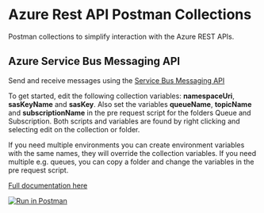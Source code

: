 # Azure Rest API Postman Collections
Postman collections to simplify interaction with the Azure REST APIs.
## Azure Service Bus Messaging API

Send and receive messages using the [Service Bus Messaging API](https://docs.microsoft.com/en-us/rest/api/servicebus/service-bus-runtime-rest)

To get started, edit the following collection variables: **namespaceUri**, **sasKeyName** and **sasKey**. Also set the variables **queueName**, **topicName** and **subscriptionName** in the pre request script for the folders Queue and Subscription. Both scripts and variables are found by right clicking and selecting edit on the collection or folder.

If you need multiple environments you can create environment variables with the same names, they will override the collection variables. If you need multiple e.g. queues, you can copy a folder and change the variables in the pre request script.

[Full documentation here](https://documenter.getpostman.com/view/856851/collection/7TKgY9H)

[![Run in Postman](https://run.pstmn.io/button.svg)](https://app.getpostman.com/run-collection/b5e5a9f46b7343994891)